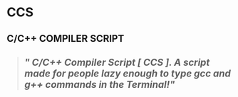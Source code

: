 
# CCS
## C/C++ COMPILER SCRIPT
>## _" C/C++ Compiler Script [ CCS ]. A script made for people lazy enough to type gcc and g++ commands in the Terminal!"_

